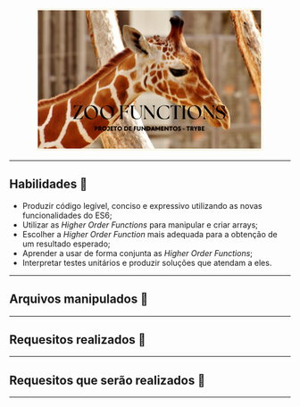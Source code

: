 <p align="center">
<img src="https://github.com/amandaperch/project-trybe-zoo-functions/blob/main/img/Zoo%20Functions_readme.png"/>
</p>

---
## Habilidades 🐘

- Produzir código legível, conciso e expressivo utilizando as novas funcionalidades do ES6;
- Utilizar as _Higher Order Functions_ para manipular e criar arrays;
- Escolher a _Higher Order Function_ mais adequada para a obtenção de um resultado esperado;
- Aprender a usar de forma conjunta as _Higher Order Functions_;
- Interpretar testes unitários e produzir soluções que atendam a eles.
---
## Arquivos manipulados 🐯
---
## Requesitos realizados 🦒
---
## Requesitos que serão realizados 🦛
---
